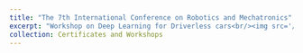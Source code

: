 ```yaml
---
title: "The 7th International Conference on Robotics and Mechatronics"
excerpt: "Workshop on Deep Learning for Driverless cars<br/><img src='/images/C1.png', width="250", height="150">"
collection: Certificates and Workshops
---
```

